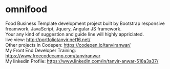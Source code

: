 # omnifood
Food Business Template development project built by Bootstrap responsive freamwork, JavaScript, Jquery, Angular JS framework.</br>
Your any kind of suggestion and guide line will highly appriciated. </br>
live view: http://portfoliotanvir.net16.net/</br>
Other projects in Codepen: https://codepen.io/tanviranwar/</br>
My Front End Developer Training: https://www.freecodecamp.com/tanviranwar</br>
My linkedin Profile: https://www.linkedin.com/in/tanvir-anwar-518a3a37/</br>
